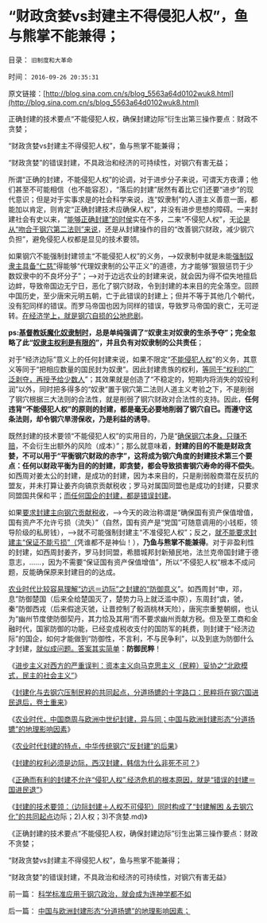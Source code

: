 # “财政贪婪vs封建主不得侵犯人权”，鱼与熊掌不能兼得；

目录： `旧制度和大革命` 

时间： `2016-09-26 20:35:31` 

原文链接：[http://blog.sina.com.cn/s/blog_5563a64d0102wuk8.html](http://blog.sina.com.cn/s/blog_5563a64d0102wuk8.html)

正确封建的技术要点“不能侵犯人权，确保封建边际”衍生出第三操作要点：财政不贪婪；

“财政贪婪vs封建主不得侵犯人权”，鱼与熊掌不能兼得；

“财政贪婪”的错误封建，不具政治和经济的可持续性，对钢穴有害无益；

所谓“正确的封建，不能侵犯人权”的论调，对于进步分子来说，可谓天方夜谭；他们甚至不可能相信（也不能容忍），“落后的封建”居然有着比它们还要“进步”的现代意识；但是对于实事求是的社会科学来说，连“奴隶制”的人道主义善意一面，都能加以肯定，则肯定“正确封建技术应确保人权”，并没有进步思想的障碍。一来封建社会有史以来，“[能够正确封建”的时侯](../../../2016/9/23/封建的权利必须是边际，韩信为什么非死不可？.md)实在不多，二来“不侵犯人权”，无[论是从“吻合于钢穴第二法则”来说](../../../2016/9/3/民粹拥有钢穴和奴隶，美国不拥有人民；.md)，还是从封建操作的目的“改善钢穴财政，减少钢穴负担”，避免侵犯人权都是显见的技术要领。

如果钢穴不能强制封建领主“不能侵犯人权”的义务，——>奴隶制中就是未能[强制奴隶主具备“仁慈”](../../../2011/5/5/奴隶主大多数是仁慈的，道德是高尚的.md)得能够“代理奴隶制的公平正义”的道德，方才能够“狠狠惩罚于少数奴隶中的不良坏分子”；——>对于边远农业的封建来说，就会因为得不偿失地擅启边衅，导致帝国边无宁日，恶化了钢穴财政，令到封建的本来目的完全落空。回顾中国历史，至少唐宋元明五朝，亡于此错误的封建上；但并不等于其他几个朝代，没有犯同样的错误。而罗马帝国也因为同样的错误，导致罗马帝国的衰亡，无可逆转。[在经济学上，就是钢穴自损的公地悲剧](../../../2009/12/29/“产权公有制”或会令中国越来越被动.md)。

**ps:[基督教妖魔化奴隶制时](../../../2013/3/18/拒绝对任何人妖魔化，我们只支持真实客观！.md)，总是单纯强调了“奴隶主对奴隶的生杀予夺”；完全忽略了此“[奴隶主权利是有限的](../../../2011/7/25/妖魔化奴隶制和奴隶主的优越感.md)”，并且负有对奴隶制的公共责任**；

对于“经济边际”意义上的任何封建来说，如果不限定“[不能侵犯人权](../../../2009/11/12/别人的人权也是人权.md)”的义务，其意义等同于“把相应数量的国民封为奴隶”。因此封建贵族的权利，[等同于“权利的广泛剥夺，再授予给少数人](../../../2013/9/13/权利是广泛被剥夺后，重新授予少数人的权益.md)”；其效果就是创造了“不稳定的，短期内将消失的奴役利润”以外，同时把多得多的“奴隶”置于钢穴第二法则人道主义考验之下，不是削弱了钢穴根据三大法则的合法性，就是削弱了钢穴财政对合法性的支持。因此，**任何违背“不能侵犯人权”的原则的封建，都是毫无必要地削弱了钢穴自已。而遵守这条法则，却令钢穴旱涝保收，乃是利益的诱导**。

既然封建的技术要领“不能侵犯人权”的实用目的，乃是“[确保钢穴本身，只赚不赔](../../../2016/9/24/封建错觉，正确和错误的封建，姜太公的“供应侧改革”.md)，不会衍生出额外的风险（成本）”；那么就意味着，**封建的目的不能是财政贪婪，不可以用于“平衡钢穴财政的赤字”，这将成为钢穴角度的封建技术第三个要点：任何以财政平衡为目的的封建，即贪婪，都会导致损害钢穴寿命的得不偿失**。如西周对姜太公的封建，是成功的封建，因为本来目的，只是削弱殷商潜在反抗的盟友，并未打算让姜齐向镐京贡献税收；罗马对属国同盟也是成功的封建，只要求同盟国共保和平；[而任何国企的封建，都是错误封建](../../../2012/5/27/国企是政府机关的延伸，苏联因国企而亡国.md)。

如果[要求封建主向钢穴贡献税收](../../../2012/3/24/私有制没有国企！国企的出路就是关闭！.md)，——>今天的政治称谓是“确保国有资产保值增值，国有资产不允许亏损（流失）”（自然，国有资产是“党国”可随意调用的小钱柜，领导阶级的私房钱），——>就不可能强制封建主“不准侵犯人权”；反之，[就不能要求封建主“保证不能亏损”（](../../../2012/5/16/改革不要“雷日科夫主义”.md)凭谁都不是神仙！），**乃鱼与熊掌不能兼得**。对于非盈利性的封建，如西周封姜齐，罗马封同盟，希腊城邦封新殖民地，法兰克帝国封建于德意志，……，因为不需要“保证国有资产保值增值”，所以“不侵犯人权”根本不成问题，反能确保原来封建目的的达成。

[农业时代比较容易理解“边远＝边际”之封建的“防御意义](../../../2016/9/22/农业时代封建的特点，中华传统钢穴“反封建”的后果；.md)”。如西周封“申，邓，息”防御楚国（后来全给楚国灭了，楚势力马上就泛滥中原），东周封“虞，虢，秦”防御西戎（后来假途灭虢，让晋控制了骰涵桃林天险），唐宪宗重整朝纲，也认为“幽州节度使防御契丹，其力恰及其用”而不要求幽州贡献方税。但及至工商和金融时代，国家防御的功能，已经变成税收支付的国防军的耗费，则封建于“经济边际”的国企，如何才能做到“防御性，不言利，不与民争利”，以及到底为防御什么才封建，[就似成问题。答案其实简单](../../../2016/9/20/封建化与去钢穴的十字路口：民粹将在国进民退后，卷土重来；.md)：**防御民粹**！

《[进步主义对西方的严重误判：资本主义向马克思主义（民粹）妥协之“北欧模式，民主的社会主义”](../../../2016/9/19/进步主义对西方的严重误判：资本主义“向马克思主义取经”.md)》

《[封建化与去钢穴压制民粹的共同起点，分道扬镳的十字路口：民粹将在钢穴国进民退后，卷土重来](../../../2016/9/20/封建化与去钢穴的十字路口：民粹将在国进民退后，卷土重来；.md)》

《[农业时代，中国商周与欧洲中世纪封建，异与同；中国与欧洲封建形态“分道扬镳”的地理影响因素](../../../2016/9/21/中国与欧洲封建形态“分道扬镳”的地理影响因素；.md)》

《[农业时代封建的特点，中华传统钢穴“反封建”的后果](../../../2016/9/22/农业时代封建的特点，中华传统钢穴“反封建”的后果；.md)》

《[封建的权利必须是边际，西汉封建，韩信为什么非死不可？](../../../2016/9/23/封建的权利必须是边际，韩信为什么非死不可？.md)》

《[正确而有利的封建不允许“侵犯人权”,经济危机的根本原因，就是“错误的封建＝国进民退”](../../../2016/9/24/封建错觉，正确和错误的封建，姜太公的“供应侧改革”.md)》

《[封建的技术要领：（边际封建＋人权不可侵犯）同时构成了“封建解困
＆去钢穴化”的共同起点](../../../2016/9/25/正确封建的技术要领：1)边际；2)人权；3)不贪婪.md)》

《正确封建的技术要点“不能侵犯人权，确保封建边际”衍生出第三操作要点：财政不贪婪；

“财政贪婪vs封建主不得侵犯人权”，鱼与熊掌不能兼得；

“财政贪婪”的错误封建，不具政治和经济的可持续性，对钢穴有害无益》

前一篇： [科学标准应用于钢穴政治，就会成为连神学都不如](../../../2016/10/2/科学标准应用于钢穴政治，就会成为连神学都不如.md)

后一篇： [中国与欧洲封建形态“分道扬镳”的地理影响因素；](../../../2016/9/21/中国与欧洲封建形态“分道扬镳”的地理影响因素；.md)

